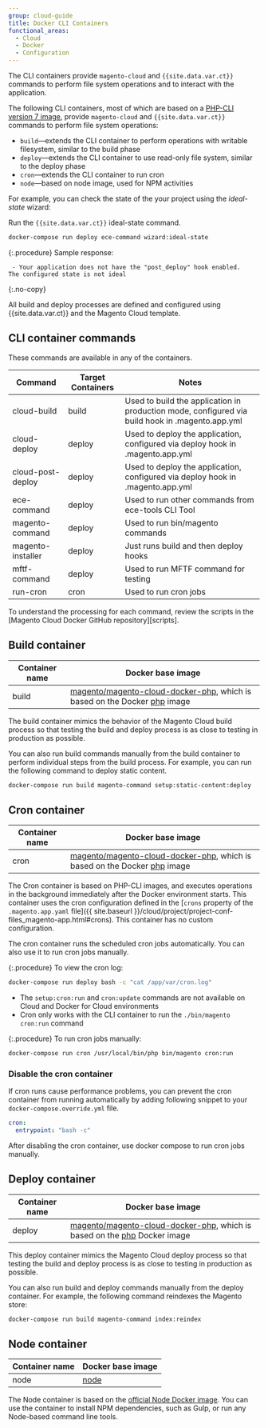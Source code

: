 ```yaml
---
group: cloud-guide
title: Docker CLI Containers
functional_areas:
  - Cloud
  - Docker
  - Configuration
---
```


The CLI containers provide `magento-cloud` and `{{site.data.var.ct}}` commands to perform file system operations and to interact with the application.

The following CLI containers, most of which are based on a [PHP-CLI version 7 image], provide `magento-cloud` and `{{site.data.var.ct}}` commands to perform file system operations:

-  `build`—extends the CLI container to perform operations with writable filesystem, similar to the build phase
-  `deploy`—extends the CLI container to use read-only file system, similar to the deploy phase
-  `cron`—extends the CLI container to run cron
-  `node`—based on node image, used for NPM activities

For example, you can check the state of the your project using the _ideal-state_ wizard:

Run the `{{site.data.var.ct}}` ideal-state command.

```bash
docker-compose run deploy ece-command wizard:ideal-state
```

{:.procedure}
Sample response:

```terminal
 - Your application does not have the "post_deploy" hook enabled.
The configured state is not ideal
```
{:.no-copy}

All build and deploy processes are defined and configured using {{site.data.var.ct}} and the Magento Cloud template.

## CLI container commands

These commands are available in any of the containers.

| Command    | Target Containers   |  Notes
| ------------- |  ------------------ |------------------
| cloud-build | build | Used to build the application in production mode, configured via build hook in .magento.app.yml
| cloud-deploy | deploy | Used to deploy the application, configured via deploy hook in .magento.app.yml
| cloud-post-deploy | deploy | Used to deploy the application, configured via deploy hook in .magento.app.yml
| ece-command | deploy | Used to run other commands from ece-tools CLI Tool
| magento-command | deploy | Used to run bin/magento commands
| magento-installer | deploy | Just runs build and then deploy hooks
| mftf-command | deploy | Used to run MFTF command for testing
| run-cron | cron | Used to run cron jobs

To understand the processing for each command, review the scripts in the [Magento Cloud Docker GitHub repository][scripts].

## Build container

Container name |Docker base image
-------- | -------- |
build | [magento/magento-cloud-docker-php], which is based on the Docker [php] image

The build container mimics the behavior of the Magento Cloud build process so that testing the build  and deploy process is as close to testing in production as possible.

You can also run build commands manually from the build container to perform individual steps from the build process. For example, you can run the following command to deploy static content.

```bash
docker-compose run build magento-command setup:static-content:deploy
```

## Cron container

Container name |Docker base image
-------- | -------- |
cron | [magento/magento-cloud-docker-php], which is based on the Docker [php] image

The Cron container is based on PHP-CLI images, and executes operations in the background immediately after the Docker environment starts. This container uses the cron configuration defined in the [`crons` property of the `.magento.app.yaml` file]({{ site.baseurl }}/cloud/project/project-conf-files_magento-app.html#crons). This container has no custom configuration.

The cron container runs the scheduled cron jobs automatically. You can also use it to run cron jobs manually.

{:.procedure}
To view the cron log:

```bash
docker-compose run deploy bash -c "cat /app/var/cron.log"
```

-  The `setup:cron:run` and `cron:update` commands are not available on Cloud and Docker for Cloud environments
-  Cron only works with the CLI container to run the `./bin/magento cron:run` command

{:.procedure}
To run cron jobs manually:

```bash
docker-compose run cron /usr/local/bin/php bin/magento cron:run
```

### Disable the cron container

If cron runs cause performance problems, you can prevent the cron container from running automatically by adding following snippet to your `docker-compose.override.yml` file.

```yaml
cron:
  entrypoint: "bash -c"
```

After disabling the cron container, use docker compose to run cron jobs manually.

## Deploy container

Container name |Docker base image
-------- | --------
deploy | [magento/magento-cloud-docker-php], which is based on the [php] Docker image

This deploy container mimics the Magento Cloud deploy process so that testing the build and deploy process is as close to testing in production as possible.

You can also run build and deploy commands manually from the deploy container. For example, the following command reindexes the Magento store:

```bash
docker-compose run build magento-command index:reindex
```

## Node container

Container name |Docker base image
-------- | --------
node | [node]

The Node container is based on the [official Node Docker image][node]. You can use the container to install NPM dependencies, such as Gulp, or run any Node-based command line tools.

[PHP-CLI version 7 image]: https://hub.docker.com/r/magento/magento-cloud-docker-php
[magento/magento-cloud-docker-php]: https://hub.docker.com/r/magento/magento-cloud-docker-php
[scipts]: https://github.com/magento/magento-cloud-docker/tree/develop/images/php/cli/bin
[Cloud Docker scripts]: https://github.com/magento/magento-cloud-docker/tree/develop/images/php/cli/bin
[magento/magento-cloud-docker-php]: https://hub.docker.com/r/magento/magento-cloud-docker-php
[php]: https://hub.docker.com/_/php
[node]: https://hub.docker.com/_/node
